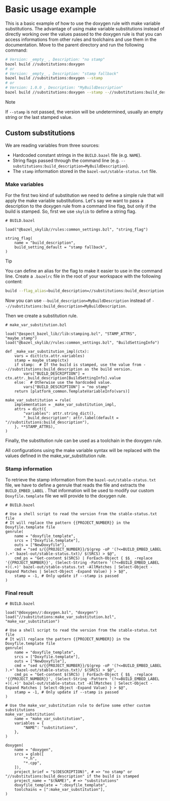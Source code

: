 # Basic usage example

This is a basic example of how to use the doxygen rule with make variable substitutions.
The advantage of using make variable substitutions instead of directly working over the values passed to the doxygen rule is that you can access informations from other rules and toolchains and use them in the documentation.
Move to the parent directory and run the following command:

```bash
# Version: _empty_ , Description: "no stamp"
bazel build //substitutions:doxygen
# or
# Version: _empty_ , Description: "stamp fallback"
bazel build //substitutions:doxygen --stamp
# or
# Version: 1.0.0 , Description: "MyBuildDescription"
bazel build //substitutions:doxygen --stamp --//substitutions:build_description="MyBuildDescription" --embed_label=1.0.0
```

> [!NOTE]  
> If `--stamp` is not passed, the version will be undetermined, usually an empty string or the last stamped value.

## Custom substitutions

We are reading variables from three sources:

- Hardcoded constant strings in the `BUILD.bazel` file (e.g. `NAME`).
- String flags passed through the command line (e.g. `--substitutions:build_description=MyBuildDescription`).
- The `stamp` information stored in the `bazel-out/stable-status.txt` file.

### Make variables

For the first two kind of substitution we need to define a simple rule that will apply the make variable substitutions.
Let's say we want to pass a description to the doxygen rule from a command line flag, but only if the build is stamped.
So, first we use `skylib` to define a string flag.

```bzl
# BUILD.bazel

load("@bazel_skylib//rules:common_settings.bzl", "string_flag")

string_flag(
    name = "build_description",
    build_setting_default = "stamp fallback",
)
```

> [!TIP]  
> You can define an alias for the flag to make it easier to use in the command line.
> Create a `.bazelrc` file in the root of your workspace with the following content:
>
> ```bash
> build --flag_alias=build_description=//substitutions:build_description
> ```
>
> Now you can use `--build_description=MyBuildDescription` instead of `--//substitutions:build_description=MyBuildDescription`.

Then we create a substitution rule.

```bzl
# make_var_substitution.bzl

load("@aspect_bazel_lib//lib:stamping.bzl", "STAMP_ATTRS", "maybe_stamp")
load("@bazel_skylib//rules:common_settings.bzl", "BuildSettingInfo")

def _make_var_substitution_impl(ctx):
    vars = dict(ctx.attr.variables)
    stamp = maybe_stamp(ctx)
    if stamp:  # If the build is stamped, use the value from --//substitutions:build_description as the build version.
        vars["BUILD_DESCRIPTION"] = ctx.attr._build_description[BuildSettingInfo].value
    else:  # Otherwise use the hardcoded value.
        vars["BUILD_DESCRIPTION"] = "no stamp"
    return [platform_common.TemplateVariableInfo(vars)]

make_var_substitution = rule(
    implementation = _make_var_substitution_impl,
    attrs = dict({
        "variables": attr.string_dict(),
        "_build_description": attr.label(default = "//substitutions:build_description"),
    }, **STAMP_ATTRS),
)
```

Finally, the substitution rule can be used as a toolchain in the doxygen rule.

All configurations using the make variable syntax will be replaced with the values defined in the make_var_substitution rule.

### Stamp information

To retrieve the stamp information from the `bazel-out/stable-status.txt` file, we have to define a genrule that reads the file and extracts the `BUILD_EMBED_LABEL` .
That information will be used to modify our custom `Doxyfile.template` file we will provide to the doxygen rule.

```bzl
# BUILD.bazel

# Use a shell script to read the version from the stable-status.txt file
# It will replace the pattern {{PROJECT_NUMBER}} in the Doxyfile.template file
genrule(
    name = "doxyfile_template",
    srcs = ["Doxyfile.template"],
    outs = ["NewDoxyfile"],
    cmd = "sed s/{{PROJECT_NUMBER}}/$(grep -oP '(?<=BUILD_EMBED_LABEL ).+' bazel-out/stable-status.txt)/ $(SRCS) > $@",
    cmd_ps = "Get-content $(SRCS) | ForEach-Object { $$_ -replace '{{PROJECT_NUMBER}}', (Select-String -Pattern '(?<=BUILD_EMBED_LABEL +)(.+)' bazel-out/stable-status.txt -AllMatches | Select-Object -Expand Matches | Select-Object -Expand Value) } > $@",
    stamp = -1, # Only update if --stamp is passed
)
```

### Final result

```bzl
# BUILD.bazel

load("@doxygen//:doxygen.bzl", "doxygen")
load("//substitutions:make_var_substitution.bzl", "make_var_substitution")

# Use a shell script to read the version from the stable-status.txt file
# It will replace the pattern {{PROJECT_NUMBER}} in the Doxyfile.template file
genrule(
    name = "doxyfile_template",
    srcs = ["Doxyfile.template"],
    outs = ["NewDoxyfile"],
    cmd = "sed s/{{PROJECT_NUMBER}}/$(grep -oP '(?<=BUILD_EMBED_LABEL ).+' bazel-out/stable-status.txt)/ $(SRCS) > $@",
    cmd_ps = "Get-content $(SRCS) | ForEach-Object { $$_ -replace '{{PROJECT_NUMBER}}', (Select-String -Pattern '(?<=BUILD_EMBED_LABEL +)(.+)' bazel-out/stable-status.txt -AllMatches | Select-Object -Expand Matches | Select-Object -Expand Value) } > $@",
    stamp = -1, # Only update if --stamp is passed
)

# Use the make_var_substitution rule to define some other custom substitutions
make_var_substitution(
    name = "make_var_substitution",
    variables = {
        "NAME": "substitutions",
    },
)

doxygen(
    name = "doxygen",
    srcs = glob([
        "*.h",
        "*.cpp",
    ]),
    project_brief = "$(DESCRIPTION)", # => "no stamp" or "//substitutions:build_description" if the build is stamped
    project_name = "$(NAME)", # => "substitutions"
    doxyfile_template = ":doxyfile_template",
    toolchains = [":make_var_substitution"],
)
```
